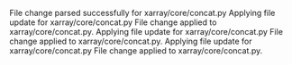 File change parsed successfully for xarray/core/concat.py
Applying file update for xarray/core/concat.py
File change applied to xarray/core/concat.py.
Applying file update for xarray/core/concat.py
File change applied to xarray/core/concat.py.
Applying file update for xarray/core/concat.py
File change applied to xarray/core/concat.py.
